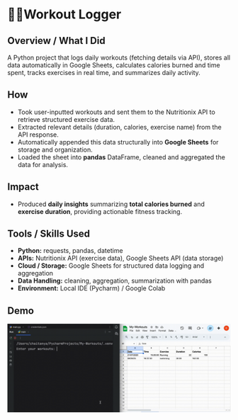 # 💪🏼Workout Logger

## Overview / What I Did
A Python project that logs daily workouts (fetching details via API), stores all data automatically in Google Sheets, calculates calories burned and time spent, tracks exercises in real time, and summarizes daily activity.

## How
- Took user-inputted workouts and sent them to the Nutritionix API to retrieve structured exercise data.
- Extracted relevant details (duration, calories, exercise name) from the API response.
- Automatically appended this data structurally into **Google Sheets** for storage and organization.
- Loaded the sheet into **pandas** DataFrame, cleaned and aggregated the data for analysis.

## Impact
- Produced **daily insights** summarizing **total calories burned** and **exercise duration**, providing actionable fitness tracking.

## Tools / Skills Used
- **Python:** requests, pandas, datetime
- **APIs:** Nutritionix API (exercise data), Google Sheets API (data storage)
- **Cloud / Storage:** Google Sheets for structured data logging and aggregation
- **Data Handling:** cleaning, aggregation, summarization with pandas
- **Environment:** Local IDE (Pycharm) / Google Colab 

## Demo
![Code Demo](../../gifs/WorkoutLogger.gif)
